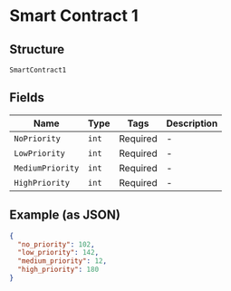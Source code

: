 # Smart Contract 1

## Structure

`SmartContract1`

## Fields

| Name             | Type  | Tags     | Description |
| ---------------- | ----- | -------- | ----------- |
| `NoPriority`     | `int` | Required | -           |
| `LowPriority`    | `int` | Required | -           |
| `MediumPriority` | `int` | Required | -           |
| `HighPriority`   | `int` | Required | -           |

## Example (as JSON)

```json
{
  "no_priority": 102,
  "low_priority": 142,
  "medium_priority": 12,
  "high_priority": 180
}
```
